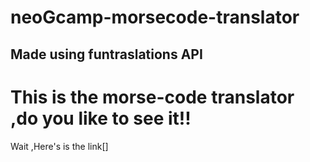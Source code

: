 # neoGcamp-morsecode-translator
 ## Made using funtraslations API

 # This is the morse-code translator ,do you like to see it!!
 Wait ,Here's is the link[]
